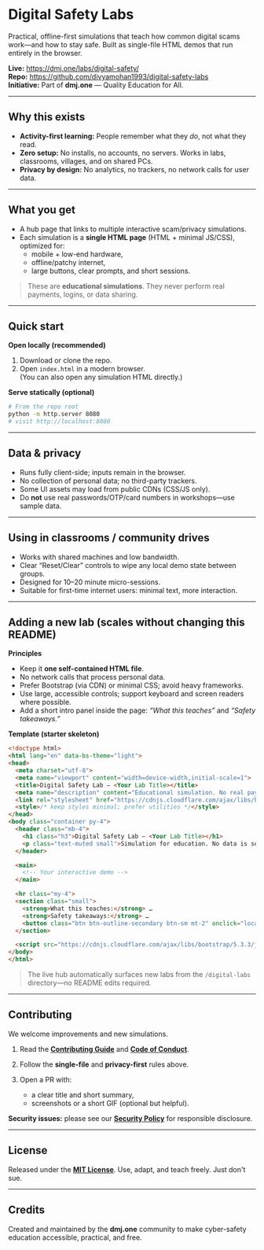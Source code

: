 # Digital Safety Labs

Practical, offline-first simulations that teach how common digital scams work—and how to stay safe. Built as single-file HTML demos that run entirely in the browser.

**Live:** https://dmj.one/labs/digital-safety/  
**Repo:** https://github.com/divyamohan1993/digital-safety-labs  
**Initiative:** Part of **dmj.one** — Quality Education for All.

---

## Why this exists
- **Activity-first learning:** People remember what they *do*, not what they read.
- **Zero setup:** No installs, no accounts, no servers. Works in labs, classrooms, villages, and on shared PCs.
- **Privacy by design:** No analytics, no trackers, no network calls for user data.

---

## What you get
- A hub page that links to multiple interactive scam/privacy simulations.
- Each simulation is a **single HTML page** (HTML + minimal JS/CSS), optimized for:
  - mobile + low-end hardware,
  - offline/patchy internet,
  - large buttons, clear prompts, and short sessions.

> These are **educational simulations**. They never perform real payments, logins, or data sharing.

---

## Quick start

**Open locally (recommended)**
1. Download or clone the repo.
2. Open `index.html` in a modern browser.  
   (You can also open any simulation HTML directly.)

**Serve statically (optional)**
```bash
# From the repo root
python -m http.server 8080
# visit http://localhost:8080
````

---

## Data & privacy

* Runs fully client-side; inputs remain in the browser.
* No collection of personal data; no third-party trackers.
* Some UI assets may load from public CDNs (CSS/JS only).
* Do **not** use real passwords/OTP/card numbers in workshops—use sample data.

---

## Using in classrooms / community drives

* Works with shared machines and low bandwidth.
* Clear “Reset/Clear” controls to wipe any local demo state between groups.
* Designed for 10–20 minute micro-sessions.
* Suitable for first-time internet users: minimal text, more interaction.

---

## Adding a new lab (scales without changing this README)

**Principles**

* Keep it **one self-contained HTML file**.
* No network calls that process personal data.
* Prefer Bootstrap (via CDN) or minimal CSS; avoid heavy frameworks.
* Use large, accessible controls; support keyboard and screen readers where possible.
* Add a short intro panel inside the page: *“What this teaches”* and *“Safety takeaways.”*

**Template (starter skeleton)**

```html
<!doctype html>
<html lang="en" data-bs-theme="light">
<head>
  <meta charset="utf-8">
  <meta name="viewport" content="width=device-width,initial-scale=1">
  <title>Digital Safety Lab — <Your Lab Title></title>
  <meta name="description" content="Educational simulation. No real payments/logins. Client-side only.">
  <link rel="stylesheet" href="https://cdnjs.cloudflare.com/ajax/libs/bootstrap/5.3.3/css/bootstrap.min.css" crossorigin="anonymous" referrerpolicy="no-referrer">
  <style>/* keep styles minimal; prefer utilities */</style>
</head>
<body class="container py-4">
  <header class="mb-4">
    <h1 class="h3">Digital Safety Lab — <Your Lab Title></h1>
    <p class="text-muted small">Simulation for education. No data is sent to any server.</p>
  </header>

  <main>
    <!-- Your interactive demo -->
  </main>

  <hr class="my-4">
  <section class="small">
    <strong>What this teaches:</strong> …  
    <strong>Safety takeaways:</strong> …  
    <button class="btn btn-outline-secondary btn-sm mt-2" onclick="localStorage.clear();sessionStorage.clear();location.reload()">Reset</button>
  </section>

  <script src="https://cdnjs.cloudflare.com/ajax/libs/bootstrap/5.3.3/js/bootstrap.bundle.min.js" crossorigin="anonymous" referrerpolicy="no-referrer"></script>
</body>
</html>
```

> The live hub automatically surfaces new labs from the `/digital-labs` directory—no README edits required.

---

## Contributing

We welcome improvements and new simulations.

1. Read the **[Contributing Guide](./CONTRIBUTING.md)** and **[Code of Conduct](./CODE_OF_CONDUCT.md)**.
2. Follow the **single-file** and **privacy-first** rules above.
3. Open a PR with:

   * a clear title and short summary,
   * screenshots or a short GIF (optional but helpful).

**Security issues:** please see our **[Security Policy](./SECURITY.md)** for responsible disclosure.

---

## License

Released under the **[MIT License](./LICENSE)**. Use, adapt, and teach freely. Just don't sue.

---

## Credits

Created and maintained by the **dmj.one** community to make cyber-safety education accessible, practical, and free.
